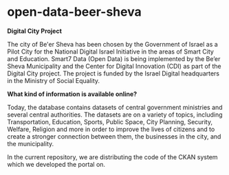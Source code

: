 # open-data-beer-sheva
**Digital City Project**
 
The city of Be'er Sheva has been chosen by the Government of Israel as a Pilot City for the National Digital Israel Initiative in the areas of Smart City and Education. Smart7 Data (Open Data) is being implemented by the Be’er Sheva Municipality and the Center for Digital Innovation (CDI) as part of the Digital City project. The project is funded by the Israel Digital headquarters in the Ministry of Social Equality.
 
**What kind of information is available online?**
 
Today, the database contains datasets of central government ministries and several central authorities. The datasets are on a variety of topics, including Transportation, Education, Sports, Public Space, City Planning, Security, Welfare, Religion and more in order to improve the lives of citizens and to create a stronger connection between them, the businesses in the city, and the municipality.
 
In the current repository, we are distributing the code of the CKAN system which we developed the portal on.
